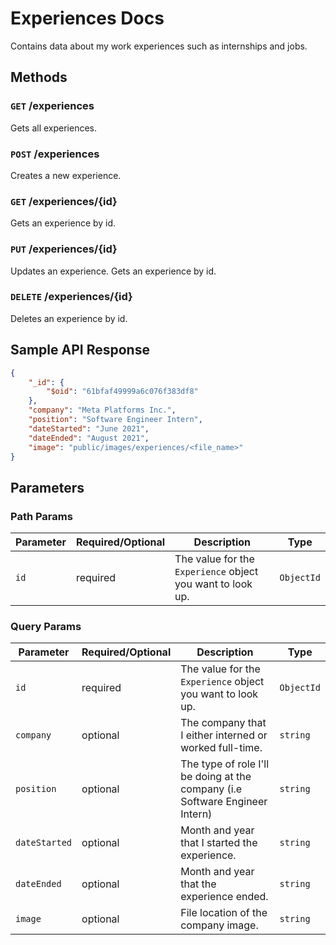 # Experiences Docs

Contains data about my work experiences such as internships and jobs.

## Methods

### `GET` /experiences

Gets all experiences.

### `POST` /experiences

Creates a new experience.

### `GET` /experiences/{id}

Gets an experience by id.

### `PUT` /experiences/{id}

Updates an experience. Gets an experience by id.

### `DELETE` /experiences/{id}

Deletes an experience by id.

## Sample API Response

```json
{
    "_id": {
        "$oid": "61bfaf49999a6c076f383df8"
    },
    "company": "Meta Platforms Inc.",
    "position": "Software Engineer Intern",
    "dateStarted": "June 2021",
    "dateEnded": "August 2021",
    "image": "public/images/experiences/<file_name>"
}
```

## Parameters

### Path Params

Parameter | Required/Optional | Description | Type
------ | -------- | -------- | -------- 
`id` | required | The value for the `Experience` object you want to look up. | `ObjectId`

### Query Params

Parameter | Required/Optional | Description | Type
------ | -------- | -------- | -------- 
`id` | required | The value for the `Experience` object you want to look up. | `ObjectId`
`company` | optional | The company that I either interned or worked full-time. | `string`
`position` | optional | The type of role I'll be doing at the company (i.e Software Engineer Intern) | `string`
`dateStarted` | optional | Month and year that I started the experience. | `string`
`dateEnded` | optional | Month and year that the experience ended. | `string`
`image` | optional | File location of the company image. | `string`



